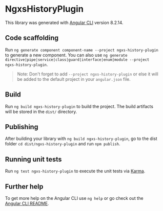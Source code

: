 # NgxsHistoryPlugin

This library was generated with [Angular CLI](https://github.com/angular/angular-cli) version 8.2.14.

## Code scaffolding

Run `ng generate component component-name --project ngxs-history-plugin` to generate a new component. You can also use `ng generate directive|pipe|service|class|guard|interface|enum|module --project ngxs-history-plugin`.
> Note: Don't forget to add `--project ngxs-history-plugin` or else it will be added to the default project in your `angular.json` file. 

## Build

Run `ng build ngxs-history-plugin` to build the project. The build artifacts will be stored in the `dist/` directory.

## Publishing

After building your library with `ng build ngxs-history-plugin`, go to the dist folder `cd dist/ngxs-history-plugin` and run `npm publish`.

## Running unit tests

Run `ng test ngxs-history-plugin` to execute the unit tests via [Karma](https://karma-runner.github.io).

## Further help

To get more help on the Angular CLI use `ng help` or go check out the [Angular CLI README](https://github.com/angular/angular-cli/blob/master/README.md).
